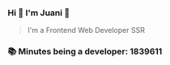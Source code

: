 ### Hi 👋 I&#39;m Juani 🦁

> I&#39;m a Frontend Web Developer SSR

### 📚 Minutes being a developer: 1839611
